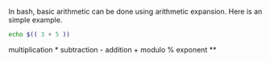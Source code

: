 In bash, basic arithmetic can be done using arithmetic expansion.
Here is an simple example.
```bash
echo $(( 3 + 5 ))
```
multiplication *
subtraction -
addition +
modulo %
exponent ** 